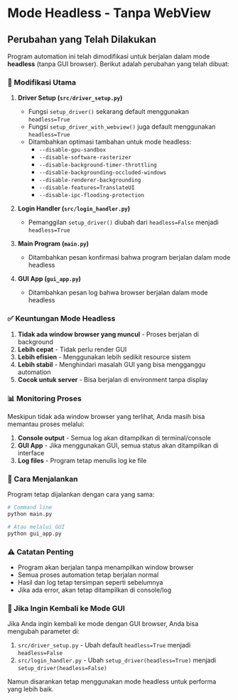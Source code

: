 # Mode Headless - Tanpa WebView

## Perubahan yang Telah Dilakukan

Program automation ini telah dimodifikasi untuk berjalan dalam mode **headless** (tanpa GUI browser). Berikut adalah perubahan yang telah dibuat:

### 🔧 Modifikasi Utama

1. **Driver Setup (`src/driver_setup.py`)**

   - Fungsi `setup_driver()` sekarang default menggunakan `headless=True`
   - Fungsi `setup_driver_with_webview()` juga default menggunakan `headless=True`
   - Ditambahkan optimasi tambahan untuk mode headless:
     - `--disable-gpu-sandbox`
     - `--disable-software-rasterizer`
     - `--disable-background-timer-throttling`
     - `--disable-backgrounding-occluded-windows`
     - `--disable-renderer-backgrounding`
     - `--disable-features=TranslateUI`
     - `--disable-ipc-flooding-protection`

2. **Login Handler (`src/login_handler.py`)**

   - Pemanggilan `setup_driver()` diubah dari `headless=False` menjadi `headless=True`

3. **Main Program (`main.py`)**

   - Ditambahkan pesan konfirmasi bahwa program berjalan dalam mode headless

4. **GUI App (`gui_app.py`)**
   - Ditambahkan pesan log bahwa browser berjalan dalam mode headless

### ✅ Keuntungan Mode Headless

1. **Tidak ada window browser yang muncul** - Proses berjalan di background
2. **Lebih cepat** - Tidak perlu render GUI
3. **Lebih efisien** - Menggunakan lebih sedikit resource sistem
4. **Lebih stabil** - Menghindari masalah GUI yang bisa mengganggu automation
5. **Cocok untuk server** - Bisa berjalan di environment tanpa display

### 📊 Monitoring Proses

Meskipun tidak ada window browser yang terlihat, Anda masih bisa memantau proses melalui:

1. **Console output** - Semua log akan ditampilkan di terminal/console
2. **GUI App** - Jika menggunakan GUI, semua status akan ditampilkan di interface
3. **Log files** - Program tetap menulis log ke file

### 🔄 Cara Menjalankan

Program tetap dijalankan dengan cara yang sama:

```bash
# Command line
python main.py

# Atau melalui GUI
python gui_app.py
```

### ⚠️ Catatan Penting

- Program akan berjalan tanpa menampilkan window browser
- Semua proses automation tetap berjalan normal
- Hasil dan log tetap tersimpan seperti sebelumnya
- Jika ada error, akan tetap ditampilkan di console/log

### 🔧 Jika Ingin Kembali ke Mode GUI

Jika Anda ingin kembali ke mode dengan GUI browser, Anda bisa mengubah parameter di:

1. `src/driver_setup.py` - Ubah default `headless=True` menjadi `headless=False`
2. `src/login_handler.py` - Ubah `setup_driver(headless=True)` menjadi `setup_driver(headless=False)`

Namun disarankan tetap menggunakan mode headless untuk performa yang lebih baik.
